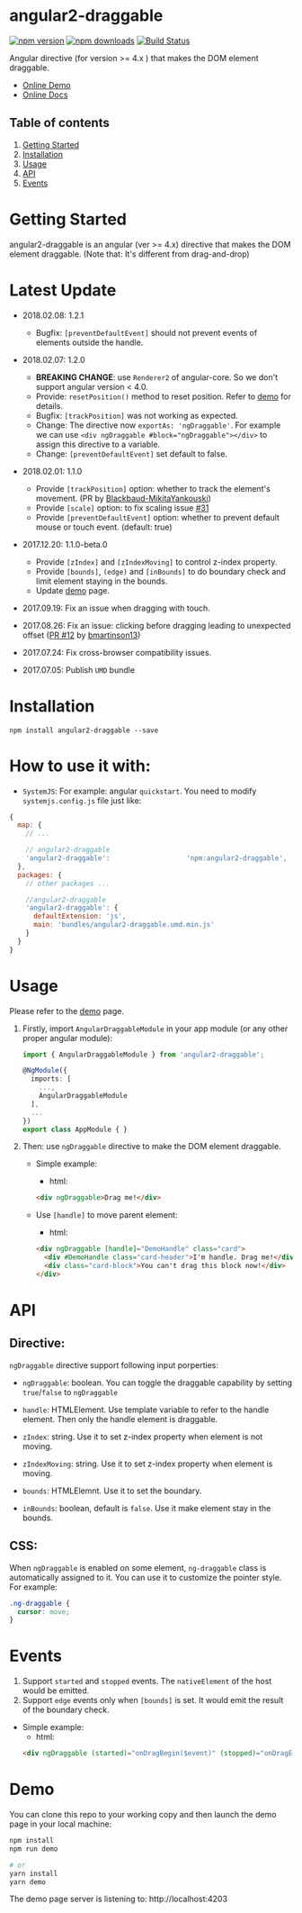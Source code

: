 # angular2-draggable
[![npm version](https://badge.fury.io/js/angular2-draggable.svg)](http://badge.fury.io/js/angular2-draggable)
[![npm downloads](https://img.shields.io/npm/dm/angular2-draggable.svg)](https://npmjs.org/angular2-draggable)
[![Build Status](https://travis-ci.org/xieziyu/angular2-draggable.svg?branch=master)](https://travis-ci.org/xieziyu/angular2-draggable)

Angular directive (for version >= 4.x ) that makes the DOM element draggable.

+ [Online Demo](https://xieziyu.github.io/angular2-draggable)
+ [Online Docs](https://xieziyu.github.io/angular2-draggable/api-doc)

## Table of contents 
1. [Getting Started](#getting-started)
3. [Installation](#installation)
4. [Usage](#usage)
5. [API](#api)
6. [Events](#events)

# Getting Started
angular2-draggable is an angular (ver >= 4.x) directive that makes the DOM element draggable. (Note that: It's different from drag-and-drop)

# Latest Update
+ 2018.02.08: 1.2.1
  + Bugfix: `[preventDefaultEvent]` should not prevent events of elements outside the handle.

+ 2018.02.07: 1.2.0
  + **BREAKING CHANGE**: use `Renderer2` of angular-core. So we don't support angular version < 4.0.
  + Provide: `resetPosition()` method to reset position. Refer to [demo](https://xieziyu.github.io/angular2-draggable/#/usage/api) for details.
  + Bugfix: `[trackPosition]` was not working as expected.
  + Change: The directive now `exportAs: 'ngDraggable'`. For example we can use `<div ngDraggable #block="ngDraggable"></div>` to assign this directive to a variable.
  + Change: `[preventDefaultEvent]` set default to false.

+ 2018.02.01: 1.1.0

  + Provide `[trackPosition]` option: whether to track the element's movement. (PR by [Blackbaud-MikitaYankouski](https://github.com/Blackbaud-MikitaYankouski))
  + Provide `[scale]` option: to fix scaling issue [#31](https://github.com/xieziyu/angular2-draggable/issues/31)
  + Provide `[preventDefaultEvent]` option: whether to prevent default mouse or touch event. (default: true)

+ 2017.12.20: 1.1.0-beta.0

  + Provide `[zIndex]` and `[zIndexMoving]` to control z-index property.
  + Provide `[bounds]`, `(edge)` and `[inBounds]` to do boundary check and limit element staying in the bounds.
  + Update [demo](https://xieziyu.github.io/angular2-draggable) page.


+ 2017.09.19: Fix an issue when dragging with touch.

+ 2017.08.26: Fix an issue: clicking before dragging leading to unexpected offset ([PR #12](https://github.com/xieziyu/angular2-draggable/pull/12) by [bmartinson13](https://github.com/bmartinson13))

+ 2017.07.24: Fix cross-browser compatibility issues.

+ 2017.07.05: Publish `UMD` bundle

# Installation
```
npm install angular2-draggable --save
```

# How to use it with:
+ `SystemJS`: For example: angular `quickstart`. You need to modify `systemjs.config.js` file just like:

```javascript
{
  map: {
    // ...

    // angular2-draggable
    'angular2-draggable':                   'npm:angular2-draggable',
  },
  packages: {
    // other packages ...

    //angular2-draggable
    'angular2-draggable': {
      defaultExtension: 'js',
      main: 'bundles/angular2-draggable.umd.min.js'
    }
  }
}
```

# Usage
Please refer to the [demo](https://xieziyu.github.io/angular2-draggable) page.

1. Firstly, import `AngularDraggableModule` in your app module (or any other proper angular module):
    ```typescript
    import { AngularDraggableModule } from 'angular2-draggable';

    @NgModule({
      imports: [
        ...,
        AngularDraggableModule
      ],
      ...
    })
    export class AppModule { }
    ```

2. Then: use `ngDraggable` directive to make the DOM element draggable.
    + Simple example:

      + html:
      ```html
      <div ngDraggable>Drag me!</div>
      ```

    + Use `[handle]` to move parent element:

      + html:
      ```html
      <div ngDraggable [handle]="DemoHandle" class="card">
        <div #DemoHandle class="card-header">I'm handle. Drag me!</div>
        <div class="card-block">You can't drag this block now!</div>
      </div>
      ```

# API

## Directive:
`ngDraggable` directive support following input porperties:
+ `ngDraggable`: boolean. You can toggle the draggable capability by setting `true`/`false` to `ngDraggable`

+ `handle`: HTMLElement. Use template variable to refer to the handle element. Then only the handle element is draggable.

+ `zIndex`: string. Use it to set z-index property when element is not moving.

+ `zIndexMoving`: string. Use it to set z-index property when element is moving.

+ `bounds`: HTMLElemnt. Use it to set the boundary.

+ `inBounds`: boolean, default is `false`. Use it make element stay in the bounds.

## CSS:
When `ngDraggable` is enabled on some element, `ng-draggable` class is automatically assigned to it. You can use it to customize the pointer style. For example:

```css
.ng-draggable {
  cursor: move;
}
```

# Events

1. Support `started` and `stopped` events. The `nativeElement` of the host would be emitted.
2. Support `edge` events only when `[bounds]` is set. It would emit the result of the boundary check.

+ Simple example:
  + html:
  ```html
  <div ngDraggable (started)="onDragBegin($event)" (stopped)="onDragEnd($event)">Drag me!</div>
  ```

# Demo
You can clone this repo to your working copy and then launch the demo page in your local machine:
```bash
npm install
npm run demo

# or
yarn install
yarn demo
```
The demo page server is listening to: http://localhost:4203